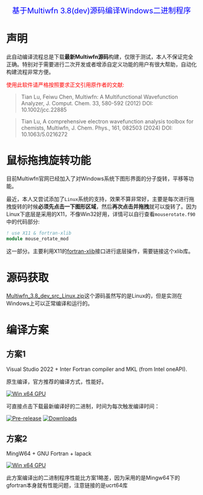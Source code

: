 <p style="text-align: center; color: blue; font-size: 20px;">基于Multiwfn 3.8(dev)源码编译Windows二进制程序</p>



# 声明

此自动编译流程总是下载**最新Multiwfn源码**构建，仅限于测试，本人不保证完全正确。特别对于需要进行二次开发或者增添自定义功能的用户有很大帮助，自动化构建流程非常方便。

<p style="color:red;">使用此软件请严格按照要求正文引用原作者的文献: </p>

> Tian Lu, Feiwu Chen, Multiwfn: A Multifunctional Wavefunction Analyzer, J. Comput. Chem. 33, 580-592 (2012) DOI: 10.1002/jcc.22885

> Tian Lu, A comprehensive electron wavefunction analysis toolbox for chemists, Multiwfn, J. Chem. Phys., 161, 082503 (2024) DOI: 10.1063/5.0216272


# 鼠标拖拽旋转功能
目前Multiwfn官网已经加入了对Windows系统下图形界面的分子旋转，平移等功能。

最近，本人又尝试添加了`Linux`系统的支持，效果不算非常好，主要是每次进行拖拽旋转的时候**必须先点击一下图形区域**，然后**再次点击并拖拽**就可以旋转了。因为Linux下底层是采用的X11，不像Win32好用，详情可以自行查看`mouserotate.f90`中的代码部分:
``` fortran
! use X11 & fortran-xlib
module mouse_rotate_mod
```
这一部分。主要利用X11的[fortran-xlib](https://github.com/interkosmos/fortran-xlib)接口进行底层操作，需要链接这个xlib库。



# 源码获取

[Multiwfn_3.8_dev_src_Linux.zip](http://sobereva.com/multiwfn/misc/Multiwfn_3.8_dev_src_Linux.zip)这个源码虽然写的是Linux的，但是实测在Windows上可以正常编译和运行的。


# 编译方案

## 方案1

Visual Studio 2022 + Inter Fortran compiler and MKL (from Intel oneAPI).

原生编译，官方推荐的编译方式，性能好。


[![Win x64 GPU](https://github.com/liuyujie714/Multiwfn_compile/actions/workflows/Multiwfn_ifort.yml/badge.svg)](https://github.com/liuyujie714/Multiwfn_compile/actions/workflows/Multiwfn_ifort.yml) 

可直接点击下载最新编译好的二进制，时间为每次触发编译时间：

[![Pre-release](https://img.shields.io/github/v/release/liuyujie714/Multiwfn_compile?include_prereleases&label=pre-release&color=orange)](https://github.com/liuyujie714/Multiwfn_compile/releases) [![Downloads](https://img.shields.io/github/downloads/liuyujie714/Multiwfn_compile/total)](https://github.com/liuyujie714/Multiwfn_compile/releases)



## 方案2

MingW64 + GNU Fortran + lapack

[![Win x64 GPU](https://github.com/liuyujie714/Multiwfn_compile/actions/workflows/Multiwfn_mingw64.yml/badge.svg)](https://github.com/liuyujie714/Multiwfn_compile/actions/workflows/Multiwfn_mingw64.yml)


此方案编译出的二进制程序性能比方案1略差，因为采用的是Mingw64下的gfortran本身就有性能问题，注意链接的是ucrt64库

